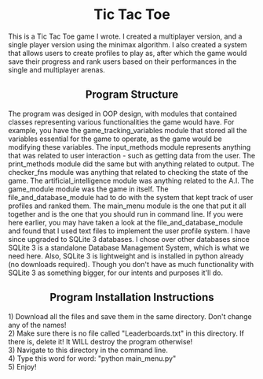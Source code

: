 <h1 align = "center">Tic Tac Toe</h1>
<p>
This is a Tic Tac Toe game I wrote. I created a multiplayer version, and a single player version using the minimax algorithm. I also created a system that allows users to create 
profiles to play as, after which the game would save their progress and rank users based on their performances in the single and multiplayer arenas. 
</p>
<h2 align = "center">Program Structure</h2>
<p>
The program was desiged in OOP design, with modules that contained classes representing various functionalities the game would have. For example, you have the game_tracking_variables
 module that stored all the variables essential for the game to operate, as the game would be modifying these variables. The input_methods module represents anything that was 
related to user interaction - such as getting data from the user. The print_methods module did the same but with anything related to output. The checker_fns module was anything 
that related to checking the state of the game. The artificial_intelligence module was anything related to the A.I. The game_module module was the game in itself. The 
file_and_database_module had to do with the system that kept track of user profiles and ranked them. The main_menu module is the one that put it all together and is the one that 
you should run in command line. If you were here earlier, you may have taken a look at the file_and_database_module and found that I used text files to implement the user profile system. I have since upgraded to SQLite 3 databases. I chose over other databases since SQLite 3 is a standalone Database Management System, which is what we need here. Also, SQLite 3 is lightweight and is installed in python already (no downloads required). Though you don't have as much functionality with SQLite 3 as something bigger, for our intents and purposes it'll do. 
</p>
<h2 align = "center">Program Installation Instructions</h2>
<p>
1) Download all the files and save them in the same directory. Don't change any of the names!<br>
2) Make sure there is no file called "Leaderboards.txt" in this directory. If there is, delete it! It WILL destroy the program otherwise!<br>
3) Navigate to this directory in the command line.<br>
4) Type this word for word: "python main_menu.py"<br>
5) Enjoy!
</p>
